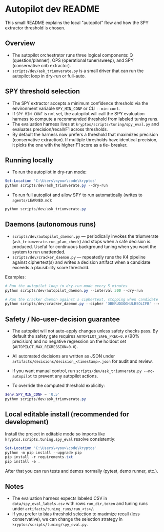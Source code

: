 # Autopilot dev README

This small README explains the local "autopilot" flow and how the SPY extractor threshold is chosen.

## Overview

- The autopilot orchestrator runs three logical components: Q (question/planner), OPS (operational
tuner/sweep), and SPY (conservative crib extractor).
- `scripts/dev/ask_triumverate.py` is a small driver that can run the autopilot loop in dry-run or
full-auto.

## SPY threshold selection

- The SPY extractor accepts a minimum confidence threshold via the environment variable
`SPY_MIN_CONF` or CLI `--min-conf`.
- If `SPY_MIN_CONF` is not set, the autopilot will call the SPY evaluation harness to compute a
recommended threshold from labeled tuning runs.
- The evaluation harness lives at `kryptos/scripts/tuning/spy_eval.py` and evaluates
precision/recall/F1 across thresholds.
- By default the harness now prefers a threshold that maximizes precision (conservative extraction).
If multiple thresholds have identical precision, it picks the one with the higher F1 score as a tie-
breaker.

## Running locally

- To run the autopilot in dry-run mode:

```powershell
Set-Location 'C:\Users\<you>\code\kryptos'
python scripts/dev/ask_triumverate.py --dry-run
```

- To run full autopilot and allow SPY to run automatically (writes to `agents/LEARNED.md`):

```powershell
python scripts/dev/ask_triumverate.py
```

## Daemons (autonomous runs)

- `scripts/dev/autopilot_daemon.py` — periodically invokes the triumverate
(`ask_triumverate.run_plan_check`) and stops when a safe decision is produced. Useful for continuous
background tuning when you want the system to run unattended.
- `scripts/dev/cracker_daemon.py` — repeatedly runs the K4 pipeline against ciphertext(s) and writes
a decision artifact when a candidate exceeds a plausibility score threshold.

Examples:

```powershell
# Run the autopilot loop in dry-run mode every 5 minutes
python scripts/dev/autopilot_daemon.py --interval 300 --dry-run

# Run the cracker daemon against a ciphertext, stopping when candidate score >= 0.9
python scripts/dev/cracker_daemon.py --cipher 'OBKRUOXOGHULBSOLIFB' --score-threshold 0.9
```

## Safety / No-user-decision guarantee

- The autopilot will not auto-apply changes unless safety checks pass. By default the safety gate
requires `AUTOPILOT_SAFE_PREC=0.9` (90% precision) and no negative regression on the holdout set
(`AUTOPILOT_MAX_REGRESSION=0.0`).
- All automated decisions are written as JSON under `artifacts/decisions/decision_<timestamp>.json`
for audit and review.
- If you want manual control, run `scripts/dev/ask_triumverate.py --no-autopilot` to prevent any
autopilot actions.

- To override the computed threshold explicitly:

```powershell
$env:SPY_MIN_CONF = '0.5'
python scripts/dev/ask_triumverate.py
```

## Local editable install (recommended for development)

Install the project in editable mode so imports like `kryptos.scripts.tuning.spy_eval` resolve
consistently:

```powershell
Set-Location 'C:\Users\<you>\code\kryptos'
python -m pip install --upgrade pip
pip install -r requirements.txt
pip install -e .
```

After that you can run tests and demos normally (pytest, demo runner, etc.).

## Notes

- The evaluation harness expects labeled CSV in `data/spy_eval_labels.csv` with rows `run_dir,token`
and tuning runs under `artifacts/tuning_runs/run_<ts>/`.
- If you prefer to bias threshold selection to maximize recall (less conservative), we can change
the selection strategy in `kryptos/scripts/tuning/spy_eval.py`.
